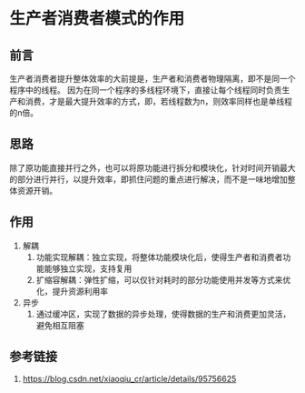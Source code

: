 # 生产者消费者模式的作用


## 前言

生产者消费者提升整体效率的大前提是，生产者和消费者物理隔离，即不是同一个程序中的线程。
因为在同一个程序的多线程环境下，直接让每个线程同时负责生产和消费，才是最大提升效率的方式，即，若线程数为n，则效率同样也是单线程的n倍。


## 思路

除了原功能直接并行之外，也可以将原功能进行拆分和模块化，针对时间开销最大的部分进行并行，以提升效率，即抓住问题的重点进行解决，而不是一味地增加整体资源开销。

## 作用

1. 解耦
	1. 功能实现解耦：独立实现，将整体功能模块化后，使得生产者和消费者功能能够独立实现，支持复用
	2. 扩缩容解耦：弹性扩缩，可以仅针对耗时的部分功能使用并发等方式来优化，提升资源利用率 
2. 异步
	1. 通过缓冲区，实现了数据的异步处理，使得数据的生产和消费更加灵活，避免相互阻塞

## 参考链接

1. https://blog.csdn.net/xiaoqiu_cr/article/details/95756625